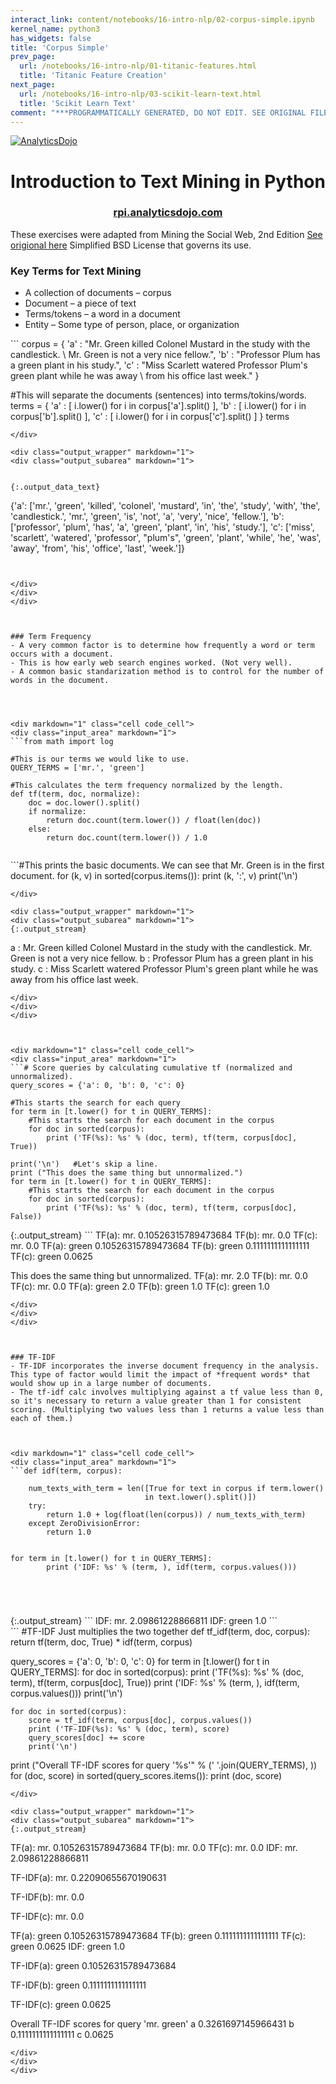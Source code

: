 ```yaml
---
interact_link: content/notebooks/16-intro-nlp/02-corpus-simple.ipynb
kernel_name: python3
has_widgets: false
title: 'Corpus Simple'
prev_page:
  url: /notebooks/16-intro-nlp/01-titanic-features.html
  title: 'Titanic Feature Creation'
next_page:
  url: /notebooks/16-intro-nlp/03-scikit-learn-text.html
  title: 'Scikit Learn Text'
comment: "***PROGRAMMATICALLY GENERATED, DO NOT EDIT. SEE ORIGINAL FILES IN /content***"
---
```



[![AnalyticsDojo](https://github.com/rpi-techfundamentals/spring2019-materials/blob/master/fig/final-logo.png?raw=1)](http://rpi.analyticsdojo.com)
<center><h1>Introduction to Text Mining in Python</h1></center>
<center><h3><a href = 'http://rpi.analyticsdojo.com'>rpi.analyticsdojo.com</a></h3></center>




These exercises were adapted from Mining the Social Web, 2nd Edition [See origional here](https://github.com/ptwobrussell/Mining-the-Social-Web-2nd-Edition/) 
Simplified BSD License that governs its use.




### Key Terms for Text Mining
- A collection of documents –  corpus
- Document – a piece of text 
- Terms/tokens – a word in a document
- Entity – Some type of person, place, or organization




<div markdown="1" class="cell code_cell">
<div class="input_area" markdown="1">
``` corpus = { 
 'a' : "Mr. Green killed Colonel Mustard in the study with the candlestick. \
Mr. Green is not a very nice fellow.",
 'b' : "Professor Plum has a green plant in his study.",
 'c' : "Miss Scarlett watered Professor Plum's green plant while he was away \
from his office last week."
}

#This will separate the documents (sentences) into terms/tokins/words.
terms = {
 'a' : [ i.lower() for i in corpus['a'].split() ],
 'b' : [ i.lower() for i in corpus['b'].split() ],
 'c' : [ i.lower() for i in corpus['c'].split() ]
 }
terms

```
</div>

<div class="output_wrapper" markdown="1">
<div class="output_subarea" markdown="1">


{:.output_data_text}
```
{'a': ['mr.',
  'green',
  'killed',
  'colonel',
  'mustard',
  'in',
  'the',
  'study',
  'with',
  'the',
  'candlestick.',
  'mr.',
  'green',
  'is',
  'not',
  'a',
  'very',
  'nice',
  'fellow.'],
 'b': ['professor',
  'plum',
  'has',
  'a',
  'green',
  'plant',
  'in',
  'his',
  'study.'],
 'c': ['miss',
  'scarlett',
  'watered',
  'professor',
  "plum's",
  'green',
  'plant',
  'while',
  'he',
  'was',
  'away',
  'from',
  'his',
  'office',
  'last',
  'week.']}
```


</div>
</div>
</div>



### Term Frequency
- A very common factor is to determine how frequently a word or term occurs with a document. 
- This is how early web search engines worked. (Not very well).
- A common basic standarization method is to control for the number of words in the document.




<div markdown="1" class="cell code_cell">
<div class="input_area" markdown="1">
```from math import log

#This is our terms we would like to use.
QUERY_TERMS = ['mr.', 'green']

#This calculates the term frequency normalized by the length.
def tf(term, doc, normalize):
    doc = doc.lower().split()
    if normalize:
        return doc.count(term.lower()) / float(len(doc))
    else:
        return doc.count(term.lower()) / 1.0
 

```
</div>

</div>



<div markdown="1" class="cell code_cell">
<div class="input_area" markdown="1">
```#This prints the basic documents. We can see that Mr. Green is in the first document.
for (k, v) in sorted(corpus.items()):
    print (k, ':', v)
print('\n')
    

```
</div>

<div class="output_wrapper" markdown="1">
<div class="output_subarea" markdown="1">
{:.output_stream}
```
a : Mr. Green killed Colonel Mustard in the study with the candlestick. Mr. Green is not a very nice fellow.
b : Professor Plum has a green plant in his study.
c : Miss Scarlett watered Professor Plum's green plant while he was away from his office last week.


```
</div>
</div>
</div>



<div markdown="1" class="cell code_cell">
<div class="input_area" markdown="1">
```# Score queries by calculating cumulative tf (normalized and unnormalized).
query_scores = {'a': 0, 'b': 0, 'c': 0}

#This starts the search for each query
for term in [t.lower() for t in QUERY_TERMS]:
    #This starts the search for each document in the corpus
    for doc in sorted(corpus):
        print ('TF(%s): %s' % (doc, term), tf(term, corpus[doc], True))
        
print('\n')   #Let's skip a line.     
print ("This does the same thing but unnormalized.")
for term in [t.lower() for t in QUERY_TERMS]:
    #This starts the search for each document in the corpus
    for doc in sorted(corpus):
        print ('TF(%s): %s' % (doc, term), tf(term, corpus[doc], False))

```
</div>

<div class="output_wrapper" markdown="1">
<div class="output_subarea" markdown="1">
{:.output_stream}
```
TF(a): mr. 0.10526315789473684
TF(b): mr. 0.0
TF(c): mr. 0.0
TF(a): green 0.10526315789473684
TF(b): green 0.1111111111111111
TF(c): green 0.0625


This does the same thing but unnormalized.
TF(a): mr. 2.0
TF(b): mr. 0.0
TF(c): mr. 0.0
TF(a): green 2.0
TF(b): green 1.0
TF(c): green 1.0
```
</div>
</div>
</div>



### TF-IDF
- TF-IDF incorporates the inverse document frequency in the analysis.  This type of factor would limit the impact of *frequent words* that would show up in a large number of documents.  
- The tf-idf calc involves multiplying against a tf value less than 0, so it's necessary to return a value greater than 1 for consistent scoring. (Multiplying two values less than 1 returns a value less than each of them.)



<div markdown="1" class="cell code_cell">
<div class="input_area" markdown="1">
```def idf(term, corpus):
    
    num_texts_with_term = len([True for text in corpus if term.lower()
                              in text.lower().split()])
    try:
        return 1.0 + log(float(len(corpus)) / num_texts_with_term)
    except ZeroDivisionError:
        return 1.0

    
for term in [t.lower() for t in QUERY_TERMS]:
        print ('IDF: %s' % (term, ), idf(term, corpus.values()))
        




```
</div>

<div class="output_wrapper" markdown="1">
<div class="output_subarea" markdown="1">
{:.output_stream}
```
IDF: mr. 2.09861228866811
IDF: green 1.0
```
</div>
</div>
</div>



<div markdown="1" class="cell code_cell">
<div class="input_area" markdown="1">
```
#TF-IDF Just multiplies the two together
def tf_idf(term, doc, corpus):
    return tf(term, doc, True) * idf(term, corpus)

query_scores = {'a': 0, 'b': 0, 'c': 0}
for term in [t.lower() for t in QUERY_TERMS]:
    for doc in sorted(corpus):
        print ('TF(%s): %s' % (doc, term), tf(term, corpus[doc], True))
    print ('IDF: %s' % (term, ), idf(term, corpus.values()))
    print('\n')

    for doc in sorted(corpus):
        score = tf_idf(term, corpus[doc], corpus.values())
        print ('TF-IDF(%s): %s' % (doc, term), score)
        query_scores[doc] += score
        print('\n')

print ("Overall TF-IDF scores for query '%s'" % (' '.join(QUERY_TERMS), ))
for (doc, score) in sorted(query_scores.items()):
    print (doc, score)

```
</div>

<div class="output_wrapper" markdown="1">
<div class="output_subarea" markdown="1">
{:.output_stream}
```
TF(a): mr. 0.10526315789473684
TF(b): mr. 0.0
TF(c): mr. 0.0
IDF: mr. 2.09861228866811


TF-IDF(a): mr. 0.22090655670190631


TF-IDF(b): mr. 0.0


TF-IDF(c): mr. 0.0


TF(a): green 0.10526315789473684
TF(b): green 0.1111111111111111
TF(c): green 0.0625
IDF: green 1.0


TF-IDF(a): green 0.10526315789473684


TF-IDF(b): green 0.1111111111111111


TF-IDF(c): green 0.0625


Overall TF-IDF scores for query 'mr. green'
a 0.3261697145966431
b 0.1111111111111111
c 0.0625
```
</div>
</div>
</div>

